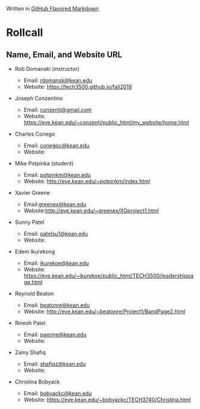 Written in [GitHub Flavored Markdown](https://help.github.com/articles/github-flavored-markdown).

Rollcall
========

Name, Email, and Website URL
-------------------------------------------------
* Rob Domanski (instructor)
    * Email: rdomansk@kean.edu
    * Website:  https://tech3500.github.io/fall2019
 

* Joseph Conzentino
     * Email: conzentj@gmail.com
     * Website: https://eve.kean.edu/~conzentj/public_html/my_website/home.html

 * Charles Conego
    * Email: conegoc@kean.edu
    * Website: 

* Mike Potpinka (student)
   * Email: potpinkm@kean.edu
   * Website: http://eve.kean.edu/~potpinkm/index.html

 * Xavier Greene
   * Email:greenex@kean.edu
   * Website:http://eve.kean.edu/~greenex/XGproject1.html

* Sunny Patel
    * Email: patelsu1@kean.edu
    * Website:
   
* Edem Ikurekong
    * Email: ikurekoe@kean.edu
    * Website: https://eve.kean.edu/~ikurekoe/public_html/TECH3500/leadershippage.html

 * Reynold Beaton
    * Email: beatonre@kean.edu
    * Website: http://eve.kean.edu/~beatonre/Project1/BandPage2.html
 
 * Rinesh Patel
   * Email: paerine@kean.edu
   * Website: 

* Zainy Shafiq
   * Email: shafiqz@kean.edu
   * Website: 

* Christina Bobyack
   * Email: bobyackc@kean.edu
   * Website: https://eve.kean.edu/~bobyackc/TECH3740/Christina.html

